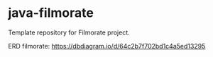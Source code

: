 # java-filmorate
Template repository for Filmorate project.

ERD filmorate:  https://dbdiagram.io/d/64c2b7f702bd1c4a5ed13295
